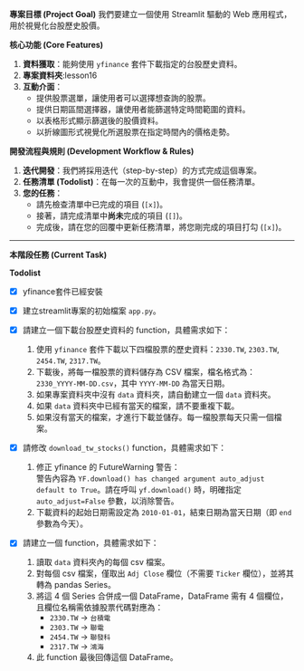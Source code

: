**專案目標 (Project Goal)** 我們要建立一個使用 Streamlit 驅動的 Web 應用程式，用於視覺化台股歷史股價。

**核心功能 (Core Features)**

1. **資料獲取**：能夠使用 `yfinance` 套件下載指定的台股歷史資料。
2. **專案資料夾**:lesson16
2. **互動介面**：
    - 提供股票選單，讓使用者可以選擇想查詢的股票。
    - 提供日期區間選擇器，讓使用者能篩選特定時間範圍的資料。
    - 以表格形式顯示篩選後的股價資料。
    - 以折線圖形式視覺化所選股票在指定時間內的價格走勢。

**開發流程與規則 (Development Workflow & Rules)**

1. **迭代開發**：我們將採用迭代（step-by-step）的方式完成這個專案。
2. **任務清單 (Todolist)**：在每一次的互動中，我會提供一個任務清單。
3. **您的任務**：
    - 請先檢查清單中已完成的項目 (`[x]`)。
    - 接著，請完成清單中**尚未**完成的項目 (`[]`)。
    - 完成後，請在您的回覆中更新任務清單，將您剛完成的項目打勾 (`[x]`)。

---

**本階段任務 (Current Task)**

**Todolist**
- [x] yfinance套件已經安裝
- [x] 建立streamlit專案的初始檔案 `app.py`。
- [x] 請建立一個下載台股歷史資料的 function，具體需求如下：

    1. 使用 `yfinance` 套件下載以下四檔股票的歷史資料：`2330.TW`, `2303.TW`, `2454.TW`, `2317.TW`。
    2. 下載後，將每一檔股票的資料儲存為 CSV 檔案，檔名格式為：`2330_YYYY-MM-DD.csv`，其中 `YYYY-MM-DD` 為當天日期。
    3. 如果專案資料夾中沒有 `data` 資料夾，請自動建立一個 `data` 資料夾。
    4. 如果 `data` 資料夾中已經有當天的檔案，請不要重複下載。
    5. 如果沒有當天的檔案，才進行下載並儲存。每一檔股票每天只需一個檔案。
- [x] 請修改 `download_tw_stocks()` function，具體需求如下：

    1. 修正 yfinance 的 FutureWarning 警告：  
       警告內容為 `YF.download() has changed argument auto_adjust default to True`。請在呼叫 `yf.download()` 時，明確指定 `auto_adjust=False` 參數，以消除警告。
    2. 下載資料的起始日期需設定為 `2010-01-01`，結束日期為當天日期（即 `end` 參數為今天）。

- [x] 請建立一個 function，具體需求如下：

    1. 讀取 `data` 資料夾內的每個 csv 檔案。
    2. 對每個 csv 檔案，僅取出 `Adj Close` 欄位（不需要 `Ticker` 欄位），並將其轉為 pandas Series。
    3. 將這 4 個 Series 合併成一個 DataFrame，DataFrame 需有 4 個欄位，且欄位名稱需依據股票代碼對應為：
        - `2330.TW` → `台積電`
        - `2303.TW` → `聯電`
        - `2454.TW` → `聯發科`
        - `2317.TW` → `鴻海`
    4. 此 function 最後回傳這個 DataFrame。


